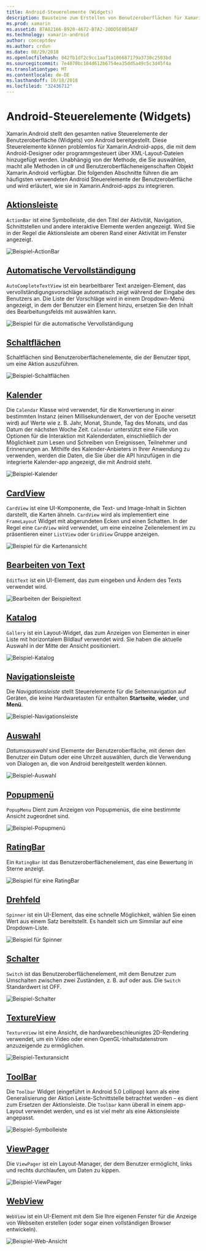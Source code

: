 ```yaml
---
title: Android-Steuerelemente (Widgets)
description: Bausteine zum Erstellen von Benutzeroberflächen für Xamarin.Android
ms.prod: xamarin
ms.assetid: B7A82166-B920-4672-B7A2-20DD5E0B5AEF
ms.technology: xamarin-android
author: conceptdev
ms.author: crdun
ms.date: 08/29/2018
ms.openlocfilehash: 842fb1df2c9cc1aaf1a106687179a3730c2503bd
ms.sourcegitcommit: 7e4070bc104d612b6754ea35dd5a49c5c3d45f4a
ms.translationtype: MT
ms.contentlocale: de-DE
ms.lasthandoff: 10/18/2018
ms.locfileid: "32436712"
---
```

# <a name="android-controls-widgets"></a>Android-Steuerelemente (Widgets)

Xamarin.Android stellt den gesamten native Steuerelemente der Benutzeroberfläche (Widgets) von Android bereitgestellt. Diese Steuerelemente können problemlos für Xamarin.Android-apps, die mit dem Android-Designer oder programmgesteuert über XML-Layout-Dateien hinzugefügt werden. Unabhängig von der Methode, die Sie auswählen, macht alle Methoden in c# und Benutzeroberflächeneigenschaften Objekt Xamarin.Android verfügbar. Die folgenden Abschnitte führen die am häufigsten verwendeten Android Steuerelemente der Benutzeroberfläche und wird erläutert, wie sie in Xamarin.Android-apps zu integrieren.

## <a name="action-barandroiduser-interfacecontrolsaction-barmd"></a>[Aktionsleiste](~/android/user-interface/controls/action-bar.md) 

`ActionBar` ist eine Symbolleiste, die den Titel der Aktivität, Navigation, Schnittstellen und andere interaktive Elemente werden angezeigt. Wird Sie in der Regel die Aktionsleiste am oberen Rand einer Aktivität im Fenster angezeigt.

![Beispiel-ActionBar](images/action-bar.png)


## <a name="auto-completeandroiduser-interfacecontrolsauto-completemd"></a>[Automatische Vervollständigung](~/android/user-interface/controls/auto-complete.md)

`AutoCompleteTextView` ist ein bearbeitbarer Text anzeigen-Element, das vervollständigungsvorschläge automatisch zeigt während der Eingabe des Benutzers an. Die Liste der Vorschläge wird in einem Dropdown-Menü angezeigt, in dem der Benutzer ein Element hinzu, ersetzen Sie den Inhalt des Bearbeitungsfelds mit auswählen kann.

![Beispiel für die automatische Vervollständigung](images/auto-complete.png)


## <a name="buttonsandroiduser-interfacecontrolsbuttonsindexmd"></a>[Schaltflächen](~/android/user-interface/controls/buttons/index.md)

Schaltflächen sind Benutzeroberflächenelemente, die der Benutzer tippt, um eine Aktion auszuführen.

![Beispiel-Schaltflächen](images/buttons.png)


## <a name="calendarandroiduser-interfacecontrolscalendarmd"></a>[Kalender](~/android/user-interface/controls/calendar.md)

Die `Calendar` Klasse wird verwendet, für die Konvertierung in einer bestimmten Instanz (einen Millisekundenwert, der von der Epoche versetzt wird) auf Werte wie z. B. Jahr, Monat, Stunde, Tag des Monats, und das Datum der nächsten Woche Zeit.
`Calendar` unterstützt eine Fülle von Optionen für die Interaktion mit Kalenderdaten, einschließlich der Möglichkeit zum Lesen und Schreiben von Ereignissen, Teilnehmer und Erinnerungen an. Mithilfe des Kalender-Anbieters in Ihrer Anwendung zu verwenden, werden die Daten, die Sie über die API hinzufügen in die integrierte Kalender-app angezeigt, die mit Android steht.

![Beispiel-Kalender](images/calendar.png)


## <a name="cardviewandroiduser-interfacecontrolscard-viewmd"></a>[CardView](~/android/user-interface/controls/card-view.md)

`CardView` ist eine UI-Komponente, die Text- und Image-Inhalt in Sichten darstellt, die Karten ähneln. `CardView` wird als implementiert eine `FrameLayout` Widget mit abgerundeten Ecken und einen Schatten. In der Regel eine `CardView` wird verwendet, um eine einzelne Zeilenelement im zu präsentieren einer `ListView` oder `GridView` Gruppe anzeigen.

![Beispiel für die Kartenansicht](images/cardview.png)


## <a name="edit-textandroiduser-interfacecontrolsedit-textmd"></a>[Bearbeiten von Text](~/android/user-interface/controls/edit-text.md)

`EditText` ist ein UI-Element, das zum eingeben und Ändern des Texts verwendet wird.

![Bearbeiten der Beispieltext](images/edit-text.png)


## <a name="galleryandroiduser-interfacecontrolsgallerymd"></a>[Katalog](~/android/user-interface/controls/gallery.md)

`Gallery` ist ein Layout-Widget, das zum Anzeigen von Elementen in einer Liste mit horizontalem Bildlauf verwendet wird. Sie haben die aktuelle Auswahl in der Mitte der Ansicht positioniert.

![Beispiel-Katalog](images/gallery.png)


## <a name="navigation-barandroiduser-interfacecontrolsnavigation-barmd"></a>[Navigationsleiste](~/android/user-interface/controls/navigation-bar.md)

Die *Navigationsleiste* stellt Steuerelemente für die Seitennavigation auf Geräten, die keine Hardwaretasten für enthalten **Startseite**, **wieder**, und **Menü**.

![Beispiel-Navigationsleiste](images/navigation-bar.png)


## <a name="pickersandroiduser-interfacecontrolspickersindexmd"></a>[Auswahl](~/android/user-interface/controls/pickers/index.md)

*Datumsauswahl* sind Elemente der Benutzeroberfläche, mit denen den Benutzer ein Datum oder eine Uhrzeit auswählen, durch die Verwendung von Dialogen an, die von Android bereitgestellt werden können.

![Beispiel-Auswahl](images/picker.png)


## <a name="popup-menuandroiduser-interfacecontrolspopup-menumd"></a>[Popupmenü](~/android/user-interface/controls/popup-menu.md)

`PopupMenu` Dient zum Anzeigen von Popupmenüs, die eine bestimmte Ansicht zugeordnet sind.

![Beispiel-Popupmenü](images/popup-menu.png)


## <a name="ratingbarandroiduser-interfacecontrolsratingbarmd"></a>[RatingBar](~/android/user-interface/controls/ratingbar.md)

Ein `RatingBar` ist das Benutzeroberflächenelement, das eine Bewertung in Sterne anzeigt.

![Beispiel für eine RatingBar](ratingbar-images/01-ratingbar.png)


## <a name="spinnerandroiduser-interfacecontrolsspinnermd"></a>[Drehfeld](~/android/user-interface/controls/spinner.md)

`Spinner` ist ein UI-Element, das eine schnelle Möglichkeit, wählen Sie einen Wert aus einem Satz bereitstellt. Es handelt sich um Simmilar auf eine Dropdown-Liste. 

![Beispiel für Spinner](images/spinner.png)


## <a name="switchandroiduser-interfacecontrolsswitchmd"></a>[Schalter](~/android/user-interface/controls/switch.md)

`Switch` ist das Benutzeroberflächenelement, mit dem Benutzer zum Umschalten zwischen zwei Zuständen, z. B. auf oder aus. Die `Switch` Standardwert ist OFF.

![Beispiel-Schalter](images/switch.png)


## <a name="textureviewandroiduser-interfacecontrolstexture-viewmd"></a>[TextureView](~/android/user-interface/controls/texture-view.md)

`TextureView` ist eine Ansicht, die hardwarebeschleunigtes 2D-Rendering verwendet, um ein Video oder einen OpenGL-Inhaltsdatenstrom anzuzeigende zu ermöglichen.

![Beispiel-Texturansicht](images/texture-view.png)


## <a name="toolbarandroiduser-interfacecontrolstool-barindexmd"></a>[ToolBar](~/android/user-interface/controls/tool-bar/index.md)

Die `Toolbar` Widget (eingeführt in Android 5.0 Lollipop) kann als eine Generalisierung der Aktion Leiste-Schnittstelle betrachtet werden &ndash; es dient zum Ersetzen der Aktionsleiste. Die `Toolbar` kann überall in einem app-Layout verwendet werden, und es ist viel mehr als eine Aktionsleiste angepasst.

![Beispiel-Symbolleiste](images/toolbar.png)


## <a name="viewpagerandroiduser-interfacecontrolsview-pagerindexmd"></a>[ViewPager](~/android/user-interface/controls/view-pager/index.md) 

Die `ViewPager` ist ein Layout-Manager, der dem Benutzer ermöglicht, links und rechts durchlaufen, um Daten zu kippen.

![Beispiel-ViewPager](images/viewpager.png)


## <a name="webviewandroiduser-interfacecontrolsweb-viewmd"></a>[WebView](~/android/user-interface/controls/web-view.md)

`WebView` ist ein UI-Element mit dem Sie Ihre eigenen Fenster für die Anzeige von Webseiten erstellen (oder sogar einen vollständigen Browser entwickeln).

![Beispiel-Web-Ansicht](images/web-view.png)

